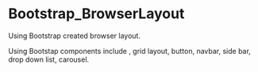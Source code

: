 # Bootstrap_BrowserLayout
Using Bootstrap created browser layout.

Using Bootstap components include , grid layout, button, navbar, side bar, drop down list, carousel.
